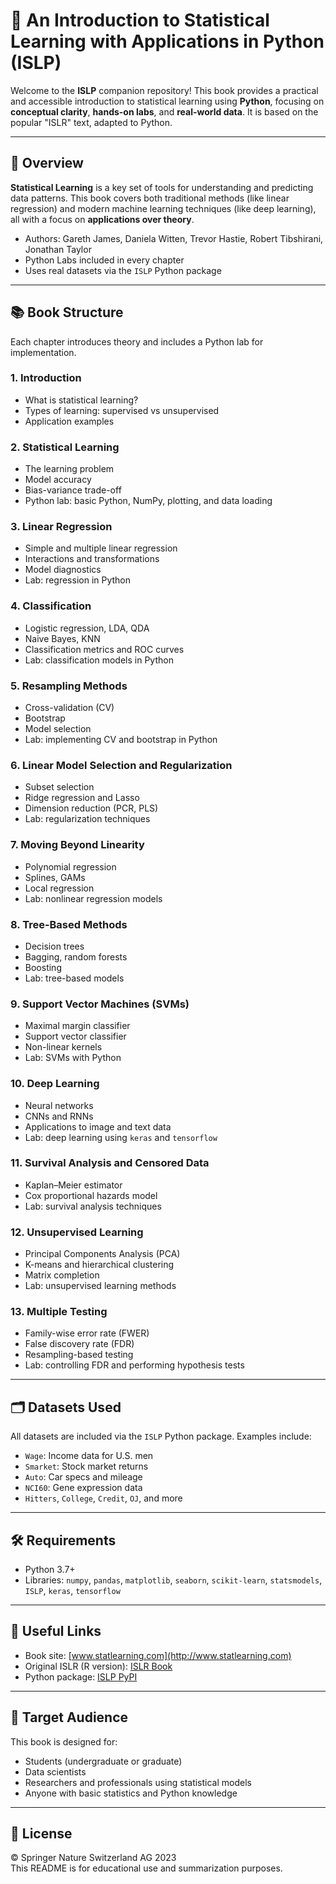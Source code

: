# 📘 An Introduction to Statistical Learning with Applications in Python (ISLP)

Welcome to the **ISLP** companion repository! This book provides a practical and accessible introduction to statistical learning using **Python**, focusing on **conceptual clarity**, **hands-on labs**, and **real-world data**. It is based on the popular "ISLR" text, adapted to Python.

---

## 📖 Overview

**Statistical Learning** is a key set of tools for understanding and predicting data patterns. This book covers both traditional methods (like linear regression) and modern machine learning techniques (like deep learning), all with a focus on **applications over theory**.

- Authors: Gareth James, Daniela Witten, Trevor Hastie, Robert Tibshirani, Jonathan Taylor  
- Python Labs included in every chapter  
- Uses real datasets via the `ISLP` Python package

---

## 📚 Book Structure

Each chapter introduces theory and includes a Python lab for implementation.

### 1. Introduction
- What is statistical learning?
- Types of learning: supervised vs unsupervised
- Application examples

### 2. Statistical Learning
- The learning problem
- Model accuracy
- Bias-variance trade-off
- Python lab: basic Python, NumPy, plotting, and data loading

### 3. Linear Regression
- Simple and multiple linear regression
- Interactions and transformations
- Model diagnostics
- Lab: regression in Python

### 4. Classification
- Logistic regression, LDA, QDA
- Naive Bayes, KNN
- Classification metrics and ROC curves
- Lab: classification models in Python

### 5. Resampling Methods
- Cross-validation (CV)
- Bootstrap
- Model selection
- Lab: implementing CV and bootstrap in Python

### 6. Linear Model Selection and Regularization
- Subset selection
- Ridge regression and Lasso
- Dimension reduction (PCR, PLS)
- Lab: regularization techniques

### 7. Moving Beyond Linearity
- Polynomial regression
- Splines, GAMs
- Local regression
- Lab: nonlinear regression models

### 8. Tree-Based Methods
- Decision trees
- Bagging, random forests
- Boosting
- Lab: tree-based models

### 9. Support Vector Machines (SVMs)
- Maximal margin classifier
- Support vector classifier
- Non-linear kernels
- Lab: SVMs with Python

### 10. Deep Learning
- Neural networks
- CNNs and RNNs
- Applications to image and text data
- Lab: deep learning using `keras` and `tensorflow`

### 11. Survival Analysis and Censored Data
- Kaplan–Meier estimator
- Cox proportional hazards model
- Lab: survival analysis techniques

### 12. Unsupervised Learning
- Principal Components Analysis (PCA)
- K-means and hierarchical clustering
- Matrix completion
- Lab: unsupervised learning methods

### 13. Multiple Testing
- Family-wise error rate (FWER)
- False discovery rate (FDR)
- Resampling-based testing
- Lab: controlling FDR and performing hypothesis tests

---

## 🗂️ Datasets Used

All datasets are included via the `ISLP` Python package. Examples include:

- `Wage`: Income data for U.S. men
- `Smarket`: Stock market returns
- `Auto`: Car specs and mileage
- `NCI60`: Gene expression data
- `Hitters`, `College`, `Credit`, `OJ`, and more

---

## 🛠️ Requirements

- Python 3.7+
- Libraries: `numpy`, `pandas`, `matplotlib`, `seaborn`, `scikit-learn`, `statsmodels`, `ISLP`, `keras`, `tensorflow`

---

## 🔗 Useful Links

- Book site: [www.statlearning.com](http://www.statlearning.com)
- Original ISLR (R version): [ISLR Book](https://www.statlearning.com)
- Python package: [ISLP PyPI](https://pypi.org/project/ISLP/)

---

## 🧠 Target Audience

This book is designed for:
- Students (undergraduate or graduate)
- Data scientists
- Researchers and professionals using statistical models
- Anyone with basic statistics and Python knowledge

---

## 📜 License

© Springer Nature Switzerland AG 2023  
This README is for educational use and summarization purposes.
